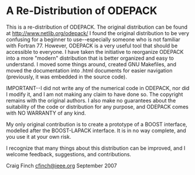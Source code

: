 # A Re-Distribution of ODEPACK

This is a re-distribution of ODEPACK.  The original distribution can be found
at http://www.netlib.org/odepack/  I found the original distribution to be
very confusing for a beginner to use--especially someone who is not familiar
with Fortran 77.  However, ODEPACK is a very useful tool that should be 
accessible to everyone.  I have taken the initiative to reorganize ODEPACK
into a more "modern" distribution that is better organized and easy to
understand.  I moved some things around, created GNU Makefiles, and moved the
documentation into .html documents for easier navigation (previously, it was
embedded in the source code).

IMPORTANT--I did not write any of the numerical code in ODEPACK, nor did I
modify it, and I am not making any claim to have done so.  The copyright
remains with the original authors.  I also make no guarantees about the
suitability of the code or distribution for any purpose, and ODEPACK comes
with NO WARRANTY of any kind.

My only original contribution is to create a prototype of a BOOST interface,
modelled after the BOOST-LAPACK interface.  It is in no way complete, and you
use it at your own risk.

I recognize that many things about this distribution can be improved, and I
welcome feedback, suggestions, and contributions.

   Craig Finch
   cfinch@ieee.org
   September 2007
